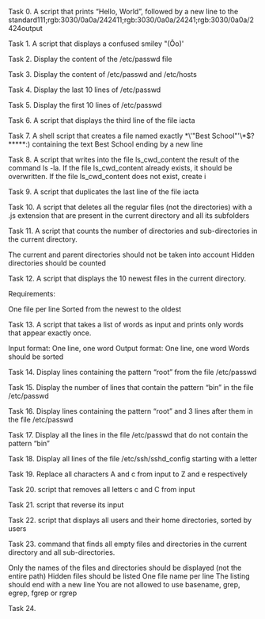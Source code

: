 Task 0. A script that prints “Hello, World”, followed by a new line to the standard111;rgb:3030/0a0a/242411;rgb:3030/0a0a/24241;rgb:3030/0a0a/2424output

Task 1. A script that displays a confused smiley "(Ôo)'

Task 2. Display the content of the /etc/passwd file

Task 3. Display the content of /etc/passwd and /etc/hosts

Task 4. Display the last 10 lines of /etc/passwd

Task 5. Display the first 10 lines of /etc/passwd

Task 6. A script that displays the third line of the file iacta

Task 7. A shell script that creates a file named exactly \*\\'"Best School"\'\\*$\?\*\*\*\*\*:) containing the text Best School ending by a new line

Task 8. A script that writes into the file ls_cwd_content the result of the command ls -la. If the file ls_cwd_content already exists, it should be overwritten. If the file ls_cwd_content does not exist, create i

Task 9. A script that duplicates the last line of the file iacta

Task 10. A script that deletes all the regular files (not the directories) with a .js extension that are present in the current directory and all its subfolders

Task 11. A script that counts the number of directories and sub-directories in the current directory.

The current and parent directories should not be taken into account
Hidden directories should be counted

Task 12. A  script that displays the 10 newest files in the current directory.

Requirements:

One file per line
Sorted from the newest to the oldest

Task 13. A script that takes a list of words as input and prints only words that appear exactly once.

Input format: One line, one word
Output format: One line, one word
Words should be sorted

Task 14. Display lines containing the pattern “root” from the file /etc/passwd

Task 15. Display the number of lines that contain the pattern “bin” in the file /etc/passwd

Task 16. Display lines containing the pattern “root” and 3 lines after them in the file /etc/passwd

Task 17. Display all the lines in the file /etc/passwd that do not contain the pattern “bin”

Task 18. Display all lines of the file /etc/ssh/sshd_config starting with a letter

Task 19. Replace all characters A and c from input to Z and e respectively

Task 20. script that removes all letters c and C from input

Task 21. script that reverse its input

Task 22. script that displays all users and their home directories, sorted by users

Task 23. command that finds all empty files and directories in the current directory and all sub-directories.

Only the names of the files and directories should be displayed (not the entire path)
Hidden files should be listed
One file name per line
The listing should end with a new line
You are not allowed to use basename, grep, egrep, fgrep or rgrep

Task 24. 